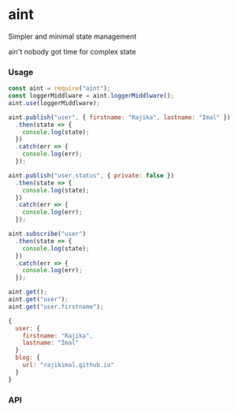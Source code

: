 # aint

Simpler and minimal state management

ain't nobody got time for complex state

### Usage

```js
const aint = require("aint");
const loggerMiddlware = aint.loggerMiddlware();
aint.use(loggerMiddlware);

aint.publish("user", { firstname: "Rajika", lastname: "Imal" })
  .then(state => {
    console.log(state);
  })
  .catch(err => {
    console.log(err);
  });

aint.publish("user.status", { private: false })
  .then(state => {
    console.log(state);
  })
  .catch(err => {
    console.log(err);
  });

aint.subscribe("user")
  .then(state => {
    console.log(state);
  })
  .catch(err => {
    console.log(err);
  });

aint.get();
aint.get("user");
aint.get("user.firstname");
```

```js
{
  user: {
    firstname: "Rajika",
    lastname: "Imal"
  }
  blog: {
    url: "rajikimal.github.io"
  }
}
```

### API

